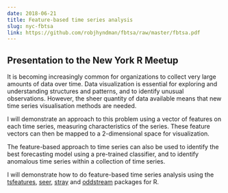 ```yaml
---
date: 2018-06-21
title: Feature-based time series analysis
slug: nyc-fbtsa
link: https://github.com/robjhyndman/fbtsa/raw/master/fbtsa.pdf
---
```


## Presentation to the New York R Meetup

It is becoming increasingly common for organizations to collect very large amounts of data over time. Data visualization is essential for exploring and understanding structures and patterns, and to identify unusual observations. However, the sheer quantity of data available means that new time series visualisation methods are needed.

I will demonstrate an approach to this problem using a vector of features on each time series, measuring characteristics of the series. These feature vectors can then be mapped to a 2-dimensional space for visualization.

The feature-based approach to time series can also be used to identify the best forecasting model using a pre-trained classifier, and to identify anomalous time series within a collection of time series.

I will demonstrate how to do feature-based time series analysis using the [tsfeatures](https://github.com/robjhyndman/tsfeatures), [seer](https://github.com/thiyangt/seer), [stray](https://github.com/pridiltal/stray) and [oddstream](https://github.com/pridiltal/oddstream) packages for R.
